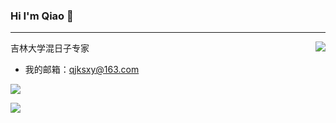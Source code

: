 ### Hi I'm Qiao 👋

---

<img align="right" src="https://github-readme-stats.vercel.app/api?username=qjksxy&show_icons=true&icon_color=CE1D2D&text_color=718096&bg_color=ffffff&hide_title=true&theme=buefy"/>

吉林大学混日子专家

- 我的邮箱：qjksxy@163.com

![](https://img.shields.io/badge/Age-22-orange)

[![](https://img.shields.io/badge/%E5%9B%B4%E6%A3%8B-10K-success)](https://www.101weiqi.com/u/piner/)



<!--
**qjksxy/qjksxy** is a ✨ _special_ ✨ repository because its `README.md` (this file) appears on your GitHub profile.

Here are some ideas to get you started:

- 🔭 I’m currently working on ...
- 🌱 I’m currently learning ...
- 👯 I’m looking to collaborate on ...
- 🤔 I’m looking for help with ...
- 💬 Ask me about ...
- 📫 How to reach me: ...
- 😄 Pronouns: ...
- ⚡ Fun fact: ...
-->

